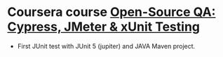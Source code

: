 # Coursera course 	<ins>Open-Source QA: Cypress, JMeter & xUnit Testing</ins>
* First JUnit test with JUnit 5 (jupiter) and JAVA Maven project.
